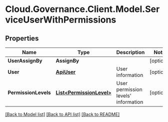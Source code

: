 # Cloud.Governance.Client.Model.ServiceUserWithPermissions
## Properties

Name | Type | Description | Notes
------------ | ------------- | ------------- | -------------
**UserAssignBy** | **AssignBy** |  | [optional] 
**User** | [**ApiUser**](ApiUser.md) | User information | [optional] 
**PermissionLevels** | [**List&lt;PermissionLevel&gt;**](PermissionLevel.md) | User permission levels&#39; information | [optional] 

[[Back to Model list]](../README.md#documentation-for-models) [[Back to API list]](../README.md#documentation-for-api-endpoints) [[Back to README]](../README.md)

